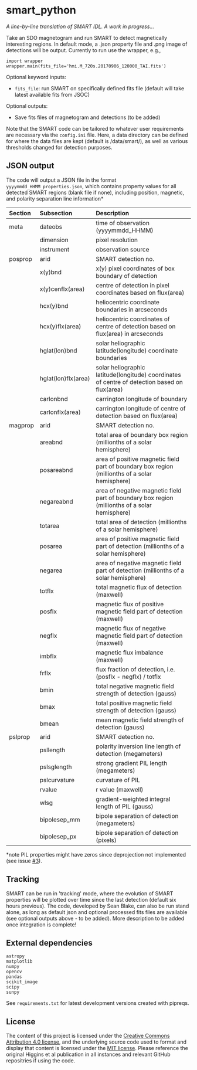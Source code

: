 smart_python
============

*A line-by-line translation of SMART IDL. A work in progress...*

Take an SDO magnetogram and run SMART to detect magnetically interesting regions. In default mode, a .json property file and .png image of detections will be output.
Currently to run use the wrapper, e.g.,

    import wrapper
    wrapper.main(fits_file='hmi.M_720s.20170906_120000_TAI.fits')

Optional keyword inputs:
- `fits_file`: run SMART on specifically defined fits file (default will take latest available fits from JSOC)

Optional outputs:
- Save fits files of magnetogram and detections (to be added)

Note that the SMART code can be tailored to whatever user requirements are necessary via the `config.ini` file. Here, a data directory can be defined for where the data files are kept (default is /data/smart/), as well as various thresholds changed for detection purposes.

JSON output
-----------
The code will output a JSON file in the format `yyyymmdd_HHMM_properties.json`, which contains property values for all detected SMART regions (blank file if none), including position, magnetic, and polarity separation line information*

| Section | Subsection          | Description                                                                                    |
| :------ | :---------          | :----------                                                                                    |
| meta    | dateobs             | time of observation (yyyymmdd_HHMM)                                                            |
|         | dimension           | pixel resolution                                                                               |
|         | instrument          | observation source                                                                             |
| posprop | arid                | SMART detection no.                                                                            |
|         | x(y)bnd             | x(y) pixel coordinates of box boundary of detection                                            |
|         | x(y)cenflx(area)    | centre of detection in pixel coordinates based on flux(area)                                   |
|         | hcx(y)bnd           | heliocentric coordinate boundaries in arcseconds                                               |
|         | hcx(y)flx(area)     | heliocentric coordinates of centre of detection based on flux(area) in arcseconds              |
|         | hglat(lon)bnd       | solar heliographic latitude(longitude) coordinate boundaries                                   |
|         | hglat(lon)flx(area) | solar heliographic latitude(longitude) coordinates of centre of detection based on flux(area)  |
|         | carlonbnd           | carrington longitude of boundary                                                               |
|         | carlonflx(area)     | carrington longitude of centre of detection based on flux(area)                                |
| magprop | arid                | SMART detection no.                                                                            |
|         | areabnd             | total area of boundary box region (millionths of a solar hemisphere)                           |
|         | posareabnd          | area of positive magnetic field part of boundary box region (millionths of a solar hemisphere) |
|         | negareabnd          | area of negative magnetic field part of boundary box region (millionths of a solar hemisphere) |
|         | totarea             | total area of detection (millionths of a solar hemisphere)                                     |
|         | posarea             | area of positive magnetic field part of detection (millionths of a solar hemisphere)           |
|         | negarea             | area of negative magnetic field part of detection (millionths of a solar hemisphere)           |
|         | totflx              | total magnetic flux of detection (maxwell)                                                     |
|         | posflx              | magnetic flux of positive magnetic field part of detection (maxwell)                           |
|         | negflx              | magnetic flux of negative magnetic field part of detection (maxwell)                           |
|         | imbflx              | magnetic flux imbalance (maxwell)                                                              |
|         | frflx               | flux fraction of detection, i.e. (posflx - negflx) / totflx                                    |
|         | bmin                | total negative magnetic field strength of detection (gauss)                                    |
|         | bmax                | total positive magnetic field strength of detection (gauss)                                    |
|         | bmean               | mean magnetic field strength of detection (gauss)                                              |
| pslprop | arid                | SMART detection no.                                                                            |
|         | psllength           | polarity inversion line length of detection (megameters)                                       |
|         | pslsglength         | strong gradient PIL length (megameters)                                                        |
|         | pslcurvature        | curvature of PIL                                                                               |
|         | rvalue              | r value (maxwell)                                                                              |
|         | wlsg                | gradient-weighted integral length of PIL (gauss)                                               |
|         | bipolesep_mm        | bipole separation of detection (megameters)                                                    |
|         | bipolesep_px        | bipole separation of detection (pixels)                                                        |

*note PIL properties might have zeros since deprojection not implemented (see issue [#3](https://github.com/sophiemurray/smart_python/issues/3)).

Tracking
--------

SMART can be run in 'tracking' mode, where the evolution of SMART properties will be plotted over time since the last detection (default six hours previous). The code, developed by Sean Blake, can also be run stand alone, as long as default json and optional processed fits files are available (see optional outputs above - to be added).
More description to be added once integration is complete!

External dependencies
---------------------

    astropy
    matplotlib
    numpy
    opencv
    pandas
    scikit_image
    scipy
    sunpy

See `requirements.txt` for latest development versions created with pipreqs.

License
-------
The content of this project is licensed under the [Creative Commons Attribution 4.0 license](https://creativecommons.org/licenses/by/4.0/), and the underlying source code used to format and display that content is licensed under the [MIT license](https://opensource.org/licenses/mit-license.php). Please reference the original Higgins et al publication in all instances and relevant GitHub repositries if using the code.